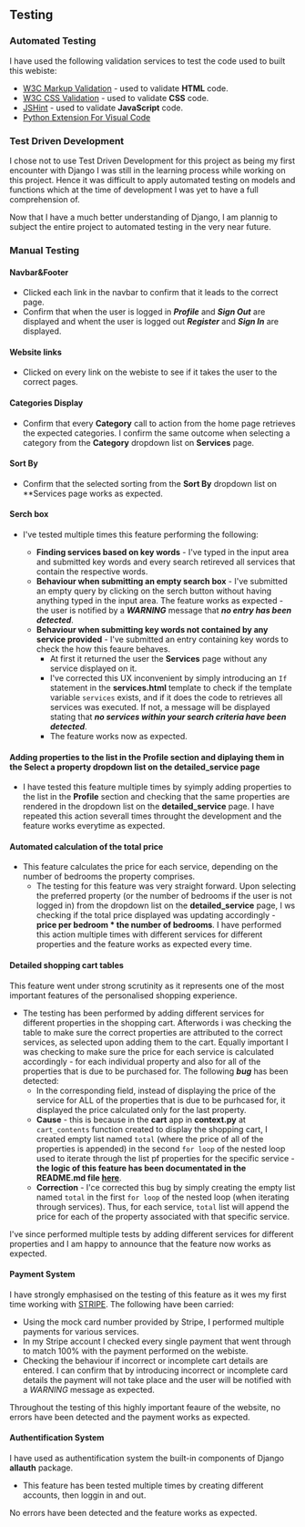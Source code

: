 ## Testing

### Automated Testing

I have used the following validation services to test the code used to built this webiste:

* [W3C Markup Validation](https://validator.w3.org/) - used to validate **HTML** code.
* [W3C CSS Validation](https://jigsaw.w3.org/css-validator/) - used to validate **CSS** code.
* [JSHint](https://jshint.com/) - used to validate **JavaScript** code.
* [Python Extension For Visual Code](https://marketplace.visualstudio.com/items?itemName=ms-python.python)

### Test Driven Development

I chose not to use Test Driven Development for this project as being my first encounter with Django I was still in the learning process while working on this project. Hence it was difficult to apply automated testing on models and functions which at the time of development I was yet to have a full comprehension of.

Now that I have a much better understanding of Django, I am plannig to subject the entire project to automated testing in the very near future.

### Manual Testing

#### Navbar&Footer

* Clicked each link in the navbar to confirm that it leads to the correct page.
* Confirm that when the user is logged in ***Profile*** and ***Sign Out*** are displayed and whent the user is logged out ***Register*** and ***Sign In*** are displayed.

#### Website links

* Clicked on every link on the webiste to see if it takes the user to the correct pages.

#### Categories Display

* Confirm that every **Category** call to action from the home page retrieves the expected categories. I confirm the same outcome when selecting a category from the **Category** dropdown list on **Services** page.

#### Sort By 

* Confirm that the selected sorting from the **Sort By** dropdown list on **Services page works as expected.

#### Serch box

* I've tested multiple times this feature performing the following:

    * **Finding services based on key words** - I've typed in the input area and submitted key words and every search retireved all services that contain the respective words.
    * **Behaviour when submitting an empty search box** - I've submitted an empty query by clicking on the serch button without having anything typed in the input area. The feature works as expected - the user is notified by a ***WARNING*** message that ***no entry has been detected***.
    * **Behaviour when submitting key words not contained by any service provided** - I've submitted an entry containing key words to check the how this feaure behaves. 
        * At first it returned the user the **Services** page without any service displayed on it.
        * I've corrected this UX inconvenient by simply introducing an ```If``` statement in the **services.html** template to check if the template variable ```services``` exists, and if it does the code to retrieves all services was executed. If not, a message will be displayed stating that ***no services within your search criteria have been detected***. 
        * The feature works now as expected.

#### Adding properties to the list in the **Profile** section and diplaying them in the **Select a property** dropdown list on the **detailed_service** page

* I have tested this feature multiple times by syimply adding properties to the list in the **Profile** section and checking that the same properties are rendered in the dropdown list on the **detailed_service** page. I have repeated this action severall times throught the development and the feature works everytime as expected. 

#### Automated calculation of the total price

* This feature calculates the price for each service, depending on the number of bedrooms the property comprises.
    * The testing for this feature was very straight forward. Upon selecting the preferred property (or the number of bedrooms if the user is not logged in) from the dropdown list on the **detailed_service** page, I ws checking if the total price displayed was updating accordingly - **price per bedroom * the number of bedrooms**. I have performed this action multiple times with different services for different properties and the feature works as expected every time.

#### Detailed shopping cart tables

This feature went under strong scrutinity as it represents one of the most important features of the personalised shopping experience.

* The testing has been performed by adding different services for different properties in the shopping cart. Afterwords i was checking the table to make sure the correct properties are attributed to the correct services, as selected upon adding them to the cart. Equally important I was checking to make sure the price for each service is calculated accordingly - for each individual property and also for all of the properties that is due to be purchased for. The following ***bug*** has been detected:
    * In the corresponding field, instead of displaying the price of the service for ALL of the properties that is due to be purhcased for, it displayed the price calculated only for the last property. 
    * **Cause** - this is because in the **cart** app in **context.py** at ```cart_contents``` function created to display the shopping cart, I created empty list named ```total``` (where the price of all of the properties is appended) in the second ```for loop``` of the nested loop used to iterate through the list pf properties for the specific service - **the logic of this feature has been documentated in the README.md file [here](https://github.com/Astig-1982/Solid-Properties-Project#detailed-shopping-cart-table)**.
    * **Correction** - I'ce corrected this bug by simply creating the empty list named ```total```  in the first ```for loop``` of the nested loop (when iterating through services). Thus, for each service, ```total``` list will append the price for each of the property associated with that specific service.

I've since performed multiple tests by adding different services for different properties and I am happy to announce that the feature now works as expected.

#### Payment System

I have strongly emphasised on the testing of this feature as it wes my first time working with [STRIPE](https://stripe.com/gb). The following have been carried:

* Using the mock card number provided by Stripe, I performed multiple payments for various services.
* In my Stripe account I checked every single payment that went through to match 100% with the payment performed on the webiste.
* Checking the behaviour if incorrect or incomplete cart details are entered. I can confirm that by introducing incorrect or incomplete card details the payment will not take place and the user will be notified with a *WARNING* message as expected. 

Throughout the testing of this highly important feaure of the website, no errors have been detected and the payment works as expected.

#### Authentification System

I have used as authentification system the built-in components of Django **allauth** package.

* This feature has been tested multiple times by creating different accounts, then loggin in and out.

No errors have been detected and the feature works as expected.


